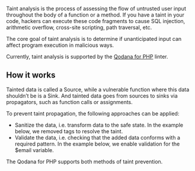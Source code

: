 [//]: # (title: Taint analysis)

Taint analysis is the process of assessing the flow of untrusted user input throughout the body of a function or a method.
If you have a taint in your code, hackers can execute these code fragments to cause SQL injection, arithmetic overflow, 
cross-site scripting, path traversal, etc.

The core goal of taint analysis is to determine if unanticipated input can affect program execution in malicious ways.

Currently, taint analysis is supported by the [Qodana for PHP](qodana-php.md) linter.

<!-- Here, I also need a redrawn image illustrating how taint analysis works -->
<!-- I also need to add this to the quick start guide in the doc -->

## How it works

Tainted data is called a Source, while a vulnerable function where this data shouldn’t be is a Sink. And tainted data 
goes from sources to sinks via propagators, such as function calls or assignments.

<!-- Here, I also need a redrawn image illustrating how taint analysis works -->

To prevent taint propagation, the following approaches can be applied:

* Sanitize the data, i.e. transform data to the safe state. In the example below, we removed tags to resolve the taint.
* Validate the data, i.e. checking that the added data conforms with a required pattern. In the example below, we enable validation for the $email variable.

The Qodana for PHP supports both methods of taint prevention. 
